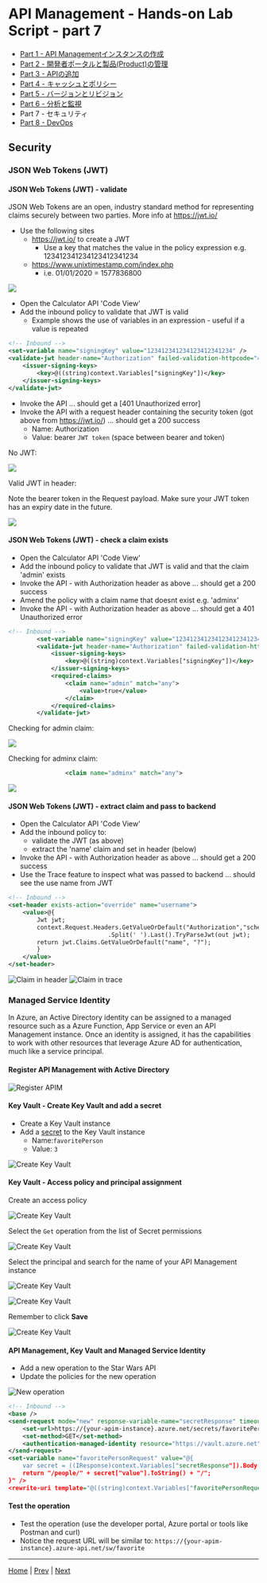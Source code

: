 # API Management - Hands-on Lab Script - part 7

- [Part 1 - API Managementインスタンスの作成](apimanagement-1.md)
- [Part 2 - 開発者ポータルと製品(Product)の管理](apimanagement-2.md)
- [Part 3 - APIの追加](apimanagement-3.md)
- [Part 4 - キャッシュとポリシー](apimanagement-4.md)
- [Part 5 - バージョンとリビジョン](apimanagement-5.md)
- [Part 6 - 分析と監視](apimanagement-6.md)
- Part 7 - セキュリティ
- [Part 8 - DevOps](apimanagement-8.md)

## Security

### JSON Web Tokens (JWT)

#### JSON Web Tokens (JWT) - validate

JSON Web Tokens are an open, industry standard method for representing claims securely between two parties. More info at <https://jwt.io/>

- Use the following sites
  - <https://jwt.io/> to create a JWT
    - Use a key that matches the value in the policy expression e.g. 123412341234123412341234
  - <https://www.unixtimestamp.com/index.php>
    - i.e. 01/01/2020  = 1577836800

![](Images/APIMJWT.png)

- Open the Calculator API 'Code View'
- Add the inbound policy to validate that JWT is valid
  - Example shows the use of variables in an expression - useful if a value is repeated

```xml
<!-- Inbound -->
<set-variable name="signingKey" value="123412341234123412341234" />
<validate-jwt header-name="Authorization" failed-validation-httpcode="401" failed-validation-error-message="Unauthorized">
    <issuer-signing-keys>
        <key>@((string)context.Variables["signingKey"])</key>
    </issuer-signing-keys>
</validate-jwt>

```

- Invoke the API ... should get a [401 Unauthorized error]
- Invoke the API with a request header containing the security token (got above from <https://jwt.io/>) ... should get a 200 success
  - Name: Authorization
  - Value: bearer `JWT token`  (space between bearer and token)

No JWT:

![](Images/APIMRequestJWTnone.png)

Valid JWT in header:

Note the bearer token in the Request payload.
Make sure your JWT token has an expiry date in the future.

![](Images/APIMRequestJWTvalid.png)

#### JSON Web Tokens (JWT) - check a claim exists

- Open the Calculator API 'Code View'
- Add the inbound policy to validate that JWT is valid and that the claim 'admin' exists
- Invoke the API - with Authorization header as above ... should get a 200 success
- Amend the policy with a claim name that doesnt exist e.g. 'adminx'
- Invoke the API - with Authorization header as above ... should get a 401 Unauthorized error

```xml
<!-- Inbound -->
        <set-variable name="signingKey" value="123412341234123412341234" />
        <validate-jwt header-name="Authorization" failed-validation-httpcode="401" failed-validation-error-message="Unauthorized">
            <issuer-signing-keys>
                <key>@((string)context.Variables["signingKey"])</key>
            </issuer-signing-keys>
            <required-claims>
                <claim name="admin" match="any">
                    <value>true</value>
                </claim>
            </required-claims>
        </validate-jwt>
```

Checking for admin claim:

![](Images/APIMRequestJWTclaimvalid.png)

Checking for adminx claim:

```xml
                <claim name="adminx" match="any">
```

![](Images/APIMRequestJWTclaiminvalid.png)

#### JSON Web Tokens (JWT) - extract claim and pass to backend

- Open the Calculator API 'Code View'
- Add the inbound policy to:
  - validate the JWT (as above)
  - extract the 'name' claim and set in header (below)
- Invoke the API - with Authorization header as above ... should get a 200 success
- Use the Trace feature to inspect what was passed to backend ... should see the use name from JWT

```xml
<!-- Inbound -->
<set-header exists-action="override" name="username">
    <value>@{
        Jwt jwt;
        context.Request.Headers.GetValueOrDefault("Authorization","scheme param")
                            .Split(' ').Last().TryParseJwt(out jwt);
        return jwt.Claims.GetValueOrDefault("name", "?");
        }
    </value>
</set-header>
```

![Claim in header](Images/APIMHeaderJWTClaimBackend.png)
![Claim in trace](Images/APIMTraceJWTClaimBackend.png)

### Managed Service Identity

In Azure, an Active Directory identity can be assigned to a managed resource such as a Azure Function, App Service or even an API Management instance. Once an identity is assigned, it has the capabilities to work with other resources that leverage Azure AD for authentication, much like a service principal.

#### Register API Management with Active Directory

![Register APIM](Images/APIMSecurityRegisterPrincipal.png)

#### Key Vault - Create Key Vault and add a secret

- Create a Key Vault instance
- Add a [secret](https://docs.microsoft.com/en-us/azure/key-vault/secrets/quick-create-portal#add-a-secret-to-key-vault) to the Key Vault instance
  - Name:`favoritePerson`
  - Value: `3`

![Create Key Vault](Images/APIMSecurityCreateKV.png)

#### Key Vault - Access policy and principal assignment

Create an access policy

![Create Key Vault](Images/APIMSecurityKV1.jpg)

Select the `Get` operation from the list of Secret permissions

![Create Key Vault](Images/APIMSecurityKV2.jpg)

Select the principal and search for the name of your API Management instance

![Create Key Vault](Images/APIMSecurityKV3.jpg)

![Create Key Vault](Images/APIMSecurityKV4.jpg)

Remember to click **Save**

![Create Key Vault](Images/APIMSecurityKV5.jpg)

#### API Management, Key Vault and Managed Service Identity

- Add a new operation to the Star Wars API
- Update the policies for the new operation

![New operation](Images/APIMSecurityAddOperation.png)

```xml
<!-- Inbound -->
<base />
<send-request mode="new" response-variable-name="secretResponse" timeout="20" ignore-error="false">
    <set-url>https://{your-apim-instance}.azure.net/secrets/favoritePerson/?api-version=7.0</set-url>
    <set-method>GET</set-method>
    <authentication-managed-identity resource="https://vault.azure.net" />
</send-request>
<set-variable name="favoritePersonRequest" value="@{
    var secret = ((IResponse)context.Variables["secretResponse"]).Body.As<JObject>();
    return "/people/" + secret["value"].ToString() + "/";
}" />
<rewrite-uri template="@((string)context.Variables["favoritePersonRequest"])" />
```

#### Test the operation

- Test the operation (use the developer portal, Azure portal or tools like Postman and curl)
- Notice the request URL will be similar to: `https://{your-apim-instance}.azure-api.net/sw/favorite`

---
[Home](README.md) | [Prev](apimanagement-6.md) | [Next](apimanagement-8.md)
